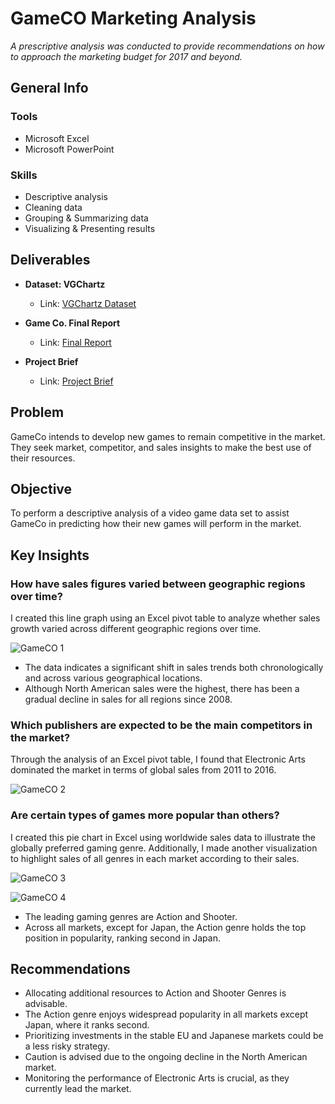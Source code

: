 # GameCO Marketing Analysis

*A prescriptive analysis was conducted to provide recommendations on how to approach the marketing budget for 2017 and beyond.*

## General Info

### Tools
- Microsoft Excel
- Microsoft PowerPoint 

### Skills 
- Descriptive analysis
- Cleaning data 
- Grouping & Summarizing data 
- Visualizing & Presenting results 

## Deliverables

- **Dataset: VGChartz**
  - Link: [VGChartz Dataset](https://images.careerfoundry.com/public/courses/intro-to-data/E1/vgsales.xlsx)

- **Game Co. Final Report**
  - Link: [Final Report](https://drive.google.com/file/d/1ZMf_NfHgr50un8KHTLnMVT91yQC710yI/view?usp=share_link)

- **Project Brief**
  - Link: [Project Brief](https://drive.google.com/file/d/1-HY_F6zfRMm09vgA6tjcT6VL8RwTUZeq/view?usp=share_link)

## Problem

GameCo intends to develop new games to remain competitive in the market. They seek market, competitor, and sales insights to make the best use of their resources.

## Objective

To perform a descriptive analysis of a video game data set to assist GameCo in predicting how their new games will perform in the market.

## Key Insights

### How have sales figures varied between geographic regions over time?

I created this line graph using an Excel pivot table to analyze whether sales growth varied across different geographic regions over time.

![GameCO 1](path/to/Graphics/Folder/GameCO1.png)

- The data indicates a significant shift in sales trends both chronologically and across various geographical locations.
- Although North American sales were the highest, there has been a gradual decline in sales for all regions since 2008.

### Which publishers are expected to be the main competitors in the market?

Through the analysis of an Excel pivot table, I found that Electronic Arts dominated the market in terms of global sales from 2011 to 2016.

![GameCO 2](path/to/Graphics/Folder/GameCO2.png)

### Are certain types of games more popular than others?

I created this pie chart in Excel using worldwide sales data to illustrate the globally preferred gaming genre. Additionally, I made another visualization to highlight sales of all genres in each market according to their sales.

![GameCO 3](path/to/Graphics/Folder/GameCO3.png)

![GameCO 4](path/to/Graphics/Folder/GameCO4.png)

- The leading gaming genres are Action and Shooter.
- Across all markets, except for Japan, the Action genre holds the top position in popularity, ranking second in Japan.

## Recommendations

- Allocating additional resources to Action and Shooter Genres is advisable.
- The Action genre enjoys widespread popularity in all markets except Japan, where it ranks second.
- Prioritizing investments in the stable EU and Japanese markets could be a less risky strategy.
- Caution is advised due to the ongoing decline in the North American market.
- Monitoring the performance of Electronic Arts is crucial, as they currently lead the market.
